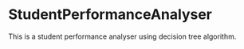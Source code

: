 # StudentPerformanceAnalyser

This is a student performance analyser using decision tree algorithm.
